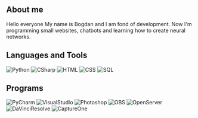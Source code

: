 <b><h2>About me</h2></b>
<p>Hello everyone My name is Bogdan and I am fond of development. Now I'm programming small websites, chatbots and learning how to create neural networks.</p>

<b><h2>Languages and Tools</h2></b>
![Python](https://img.shields.io/badge/-python-black?style=for-the-badge&logo=python&logoColor=F3E259)
![CSharp](https://img.shields.io/badge/-python-black?style=for-the-badge&logo=CSharp&logoColor=00e600)
![HTML](https://img.shields.io/badge/-HTML-black?style=for-the-badge&logo=HTML5&logoColor=ffa500)
![CSS](https://img.shields.io/badge/-CSS-black?style=for-the-badge&logo=CSS3&logoColor=42aaff)
![SQL](https://img.shields.io/badge/-SQL-black?style=for-the-badge&logo=SQLite&logoColor=42aaff)

<b><h2>Programs</h2></b>
![PyCharm](https://img.shields.io/badge/-PyCharm-black?style=for-the-badge&logo=PyCharm&logoColor=00e600)
![VisualStudio](https://img.shields.io/badge/-VisualStudio-black?style=for-the-badge&logo=VisualStudio&logoColor=fc74fd)
![Photoshop](https://img.shields.io/badge/-AdobePhotoshop-black?style=for-the-badge&logo=AdobePhotoshop&logoColor=0000cc)
![OBS](https://img.shields.io/badge/-OBS-black?style=for-the-badge&logo=OBSStudio&logoColor=ffffff)
![OpenServer](https://img.shields.io/badge/-OpenServer-black?style=for-the-badge&logo=OpenServer&logoColor=F3E259)
![DaVinciResolve](https://img.shields.io/badge/-DaVinciResolve-black?style=for-the-badge&logo=&logoColor=42aaff)
![CaptureOne](https://img.shields.io/badge/-CaptureOne-black?style=for-the-badge&logo=CaptureOne&logoColor=42aaff)
